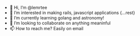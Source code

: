 - 👋 Hi, I’m @lemrtee
- 👀 I’m interested in making rails, javascript applications {...rest}
- 🌱 I’m currently learning golang and astronomy!
- 💞️ I’m looking to collaborate on anything meaninful 
- 📫 How to reach me? Easily on email

<!---
lemrtee/lemrtee is a ✨ special ✨ repository because its `README.md` (this file) appears on your GitHub profile.
You can click the Preview link to take a look at your changes.
--->
